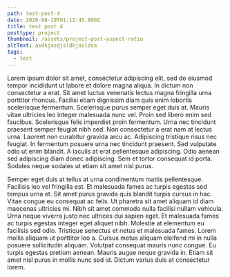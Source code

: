 ```yaml
---
path: test-post-4
date: 2020-08-19T01:12:45.800Z
title: test post 4
posttype: project
thumbnail: /assets/project-post-aspect-ratio
altText: asdkjasdjsldkjasldsa
tags:
  - test
---
```

Lorem ipsum dolor sit amet, consectetur adipiscing elit, sed do eiusmod tempor incididunt ut labore et dolore magna aliqua. In dictum non consectetur a erat. Sit amet luctus venenatis lectus magna fringilla urna porttitor rhoncus. Facilisi etiam dignissim diam quis enim lobortis scelerisque fermentum. Scelerisque purus semper eget duis at. Mauris vitae ultricies leo integer malesuada nunc vel. Proin sed libero enim sed faucibus. Scelerisque felis imperdiet proin fermentum. Urna nec tincidunt praesent semper feugiat nibh sed. Non consectetur a erat nam at lectus urna. Laoreet non curabitur gravida arcu ac. Adipiscing tristique risus nec feugiat. In fermentum posuere urna nec tincidunt praesent. Sed vulputate odio ut enim blandit. A iaculis at erat pellentesque adipiscing. Odio aenean sed adipiscing diam donec adipiscing. Sem et tortor consequat id porta. Sodales neque sodales ut etiam sit amet nisl purus.

Semper eget duis at tellus at urna condimentum mattis pellentesque. Facilisis leo vel fringilla est. Et malesuada fames ac turpis egestas sed tempus urna et. Sit amet purus gravida quis blandit turpis cursus in hac. Vitae congue eu consequat ac felis. Ut pharetra sit amet aliquam id diam maecenas ultricies mi. Nibh sit amet commodo nulla facilisi nullam vehicula. Urna neque viverra justo nec ultrices dui sapien eget. Et malesuada fames ac turpis egestas integer eget aliquet nibh. Molestie at elementum eu facilisis sed odio. Tristique senectus et netus et malesuada fames. Lorem mollis aliquam ut porttitor leo a. Cursus metus aliquam eleifend mi in nulla posuere sollicitudin aliquam. Volutpat consequat mauris nunc congue. Eu turpis egestas pretium aenean. Mauris augue neque gravida in. Etiam sit amet nisl purus in mollis nunc sed id. Dictum varius duis at consectetur lorem.